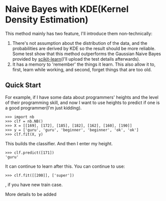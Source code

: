 Naive Bayes with KDE(Kernel Density Estimation)
===============================================

This method mainly has two feature, I'll introduce them non-technically:

1. There's not assumption about the distribution of the data, and the probabilities are derived by KDE so the result should be more reliable. Some test show that this method outperforms the Gaussian Naive Bayes provided by [scikit-learn](http://scikit-learn.org)(I'll upload the test details afterwards).
2. It has a memory to 'remember' the things it learn. This also allow it to, first, learn while working, and second, forget things that are too old.

Quick Start
------------

For example, if I have some data about programmers' heights and the level of their programming skill, and now I want to use heights to predict if one is a good programmer(I'm just kidding).

    >>> import nb
    >>> clf = nb.NB()
    >>> X = [[169], [172], [185], [182], [162], [160], [190]]
    >>> y = ['guru', 'guru', 'beginner', 'beginner', 'ok', 'ok']
    >>> clf.fit(X, y)

This builds the classifier. And then I enter my height.

    >>> clf.predict([171])
    'guru'

It can continue to learn after this. You can continue to use:

    >>> clf.fit([[200]], ['super'])

, if you have new train case.

More details to be added
